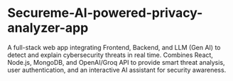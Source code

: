 # Secureme-AI-powered-privacy-analyzer-app
A full-stack web app integrating Frontend, Backend, and LLM (Gen AI) to detect and explain cybersecurity threats in real time. Combines React, Node.js, MongoDB, and OpenAI/Groq API to provide smart threat analysis, user authentication, and an interactive AI assistant for security awareness.
